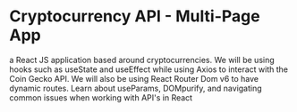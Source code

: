 # Cryptocurrency API - Multi-Page App
a React JS application based around cryptocurrencies. We will be using hooks such as useState and useEffect while using Axios to interact with the Coin Gecko API. We will also be using React Router Dom v6 to have dynamic routes. Learn about useParams, DOMpurify, and navigating common issues when working with API's in React
